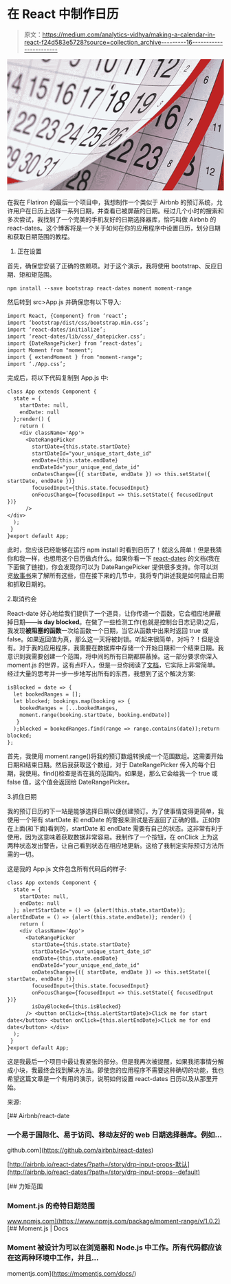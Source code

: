 # 在 React 中制作日历

> 原文：<https://medium.com/analytics-vidhya/making-a-calendar-in-react-f24d583e5728?source=collection_archive---------16----------------------->

![](img/16d052d00483bdf059ab140da00e5b5b.png)

在我在 Flatiron 的最后一个项目中，我想制作一个类似于 Airbnb 的预订系统，允许用户在日历上选择一系列日期，并查看已被屏蔽的日期。经过几个小时的搜索和多次尝试，我找到了一个完美的手机友好的日期选择器库，恰巧叫做 Airbnb 的 react-dates。这个博客将是一个关于如何在你的应用程序中设置日历，划分日期和获取日期范围的教程。

1.  正在设置

首先，确保您安装了正确的依赖项。对于这个演示，我将使用 bootstrap、反应日期、矩和矩范围。

```
npm install --save bootstrap react-dates moment moment-range
```

然后转到 src>App.js 并确保您有以下导入:

```
import React, {Component} from ‘react’;
import ‘bootstrap/dist/css/bootstrap.min.css’;
import ‘react-dates/initialize’;
import ‘react-dates/lib/css/_datepicker.css’;
import {DateRangePicker} from ‘react-dates’;
import Moment from "moment";
import { extendMoment } from "moment-range";
import ‘./App.css’;
```

完成后，将以下代码复制到 App.js 中:

```
class App extends Component {
  state = {
    startDate: null,
    endDate: null
  };render() {
    return (
    <div className='App'>
      <DateRangePicker
        startDate={this.state.startDate} 
        startDateId="your_unique_start_date_id" 
        endDate={this.state.endDate} 
        endDateId="your_unique_end_date_id" 
        onDatesChange={({ startDate, endDate }) => this.setState({  startDate, endDate })} 
        focusedInput={this.state.focusedInput} 
        onFocusChange={focusedInput => this.setState({ focusedInput })}
      />
</div>
  );
 }
}export default App;
```

此时，您应该已经能够在运行 npm install 时看到日历了！就这么简单！但是我猜你和我一样，也想用这个日历做点什么。如果你看一下 [react-dates](https://github.com/airbnb/react-dates) 的文档(我在下面做了链接)，你会发现你可以为 DateRangePicker 提供很多支持。你可以浏览[故事书](http://airbnb.io/react-dates/?path=/story/drp-input-props--default)来了解所有这些，但在接下来的几节中，我将专门讲述我是如何阻止日期和抓取日期的。

2.取消约会

React-date 好心地给我们提供了一个道具，让你传递一个函数，它会相应地屏蔽掉日期——**is day blocked**。在做了一些检测工作(也就是控制台日志记录)之后，我发现**被阻塞的函数**一次给函数一个日期，当它从函数中出来时返回 true 或 false。如果返回值为真，那么这一天将被封锁。听起来很简单，对吗？！但是没有。对于我的应用程序，我需要在数据库中存储一个开始日期和一个结束日期。我意识到我需要创建一个范围，将中间的所有日期都屏蔽掉。这一部分要求你深入 moment.js 的世界，这有点吓人，但是一旦你阅读了[文档](https://www.npmjs.com/package/moment-range/v/1.0.2)，它实际上非常简单。经过大量的思考并一步一步地写出所有的东西，我想到了这个解决方案:

```
isBlocked = date => {
  let bookedRanges = [];
  let blocked; bookings.map(booking => {
    bookedRanges = [...bookedRanges, 
    moment.range(booking.startDate, booking.endDate)]
   }
  );blocked = bookedRanges.find(range => range.contains(date));return blocked;
};
```

首先，我使用 moment.range()将我的预订数组转换成一个范围数组。这需要开始日期和结束日期。然后我获取这个数组，对于 DateRangePicker 传入的每个日期，我使用。find()检查是否在我的范围内。如果是，那么它会给我一个 true 或 false 值，这个值会返回给 DateRangePicker。

3.抓住日期

我的预订日历的下一站是能够选择日期以便创建预订。为了使事情变得更简单，我使用一个带有 startDate 和 endDate 的警报来测试是否返回了正确的值。正如你在上面(和下面)看到的，startDate 和 endDate 需要有自己的状态。这非常有利于使用，因为这意味着获取数据非常容易。我制作了一个按钮，在 onClick 上为这两种状态发出警告，让自己看到状态在相应地更新。这给了我制定实际预订方法所需的一切。

这是我的 App.js 文件包含所有代码后的样子:

```
class App extends Component {
  state = {
    startDate: null,
    endDate: null
  }; alertStartDate = () => {alert(this.state.startDate)}; alertEndDate = () => {alert(this.state.endDate)}; render() {
    return (
    <div className='App'>
      <DateRangePicker
        startDate={this.state.startDate} 
        startDateId="your_unique_start_date_id" 
        endDate={this.state.endDate} 
        endDateId="your_unique_end_date_id" 
        onDatesChange={({ startDate, endDate }) => this.setState({  startDate, endDate })} 
        focusedInput={this.state.focusedInput} 
        onFocusChange={focusedInput => this.setState({ focusedInput })}
        isDayBlocked={this.isBlocked} 
      /> <button onClick={this.alertStartDate}>Click me for start date</button> <button onClick={this.alertEndDate}>Click me for end date</button> </div>
  );
 }
}export default App;
```

这是我最后一个项目中最让我紧张的部分。但是我再次被提醒，如果我把事情分解成小块，我最终会找到解决方法。即使您的应用程序不需要这种确切的功能，我也希望这篇文章是一个有用的演示，说明如何设置 react-dates 日历以及从那里开始。

来源:

[](https://github.com/airbnb/react-dates) [## Airbnb/react-date

### 一个易于国际化、易于访问、移动友好的 web 日期选择器库。例如…

github.com](https://github.com/airbnb/react-dates) 

[http://airbnb.io/react-dates/?path=/story/drp-input-props-默认](http://airbnb.io/react-dates/?path=/story/drp-input-props--default)

[](https://www.npmjs.com/package/moment-range/v/1.0.2) [## 力矩范围

### Moment.js 的奇特日期范围

www.npmjs.com](https://www.npmjs.com/package/moment-range/v/1.0.2)  [## Moment.js | Docs

### Moment 被设计为可以在浏览器和 Node.js 中工作。所有代码都应该在这两种环境中工作，并且…

momentjs.com](https://momentjs.com/docs/)